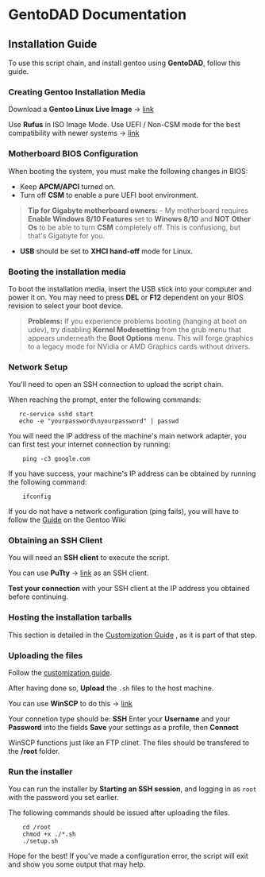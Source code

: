# GentoDAD Documentation
## Installation Guide

To use this script chain, and install gentoo using **GentoDAD**, follow this guide.

### Creating Gentoo Installation Media

Download a **Gentoo Linux Live Image** -> [link](https://www.gentoo.org/downloads/)

Use **Rufus** in ISO Image Mode.  Use UEFI / Non-CSM mode for the best compatibility with newer systems -> [link](https://rufus.ie/)

### Motherboard BIOS Configuration

When booting the system, you must make the following changes in BIOS:

- Keep **APCM/APCI** turned on.
- Turn off **CSM** to enable a pure UEFI boot environment.
> **Tip for Gigabyte motherboard owners:** - My motherboard requires **Enable Windows 8/10 Features** set to **Winows 8/10** and __NOT__ 
> **Other Os** to be able to turn **CSM** completely off.  This is confusiong, but that's Gigabyte for you.
- **USB** should be set to **XHCI hand-off** mode for Linux.

### Booting the installation media

To boot the installation media, insert the USB stick into your computer and power it on.
You may need to press **DEL** or **F12** dependent on your BIOS revision to select your boot device.

> **Problems:** If you experience problems booting (hanging at boot on udev), try disabling **Kernel Modesetting** from the grub menu that appears
> underneath the **Boot Options** menu.  This will forge graphics to a legacy mode for NVidia or AMD Graphics cards without drivers.

### Network Setup

You'll need to open an SSH connection to upload the script chain.

When reaching the prompt, enter the following commands:
```
   rc-service sshd start
   echo -e "yourpassword\nyourpassword" | passwd
```
You will need the IP address of the machine's main network adapter, you can first test your internet connection by running:
```
    ping -c3 google.com
```
If you have success, your machine's IP address can be obtained by running the following command:
```
	ifconfig
```
If you do not have a network configuration (ping fails), you will have to follow the [Guide](https://wiki.gentoo.org/wiki/Handbook:AMD64/Installation/Networking) on the Gentoo Wiki

### Obtaining an SSH Client

You will need an **SSH client** to execute the script.

You can use **PuTty** -> [link](https://www.chiark.greenend.org.uk/~sgtatham/putty/) as an SSH client.

**Test your connection** with your SSH client at the IP address you obtained before continuing.

### Hosting the installation tarballs

This section is detailed in the [Customization Guide](CUSTOM.md) , as it is part of that step.

### Uploading the files

Follow the [customization guide](CUSTOM.md).

After having done so, **Upload** the ``.sh`` files to the host machine.

You can use **WinSCP** to do this -> [link](https://winscp.net/eng/download.php)

Your connetion type should be: **SSH**
Enter your **Username** and your **Password** into the fields
**Save** your settings as a profile, then **Connect**

WinSCP functions just like an FTP clinet.  The files should be transfered to the **/root** folder.

### **Run the installer**

You can run the installer by **Starting an SSH session**, and logging in as ``root`` with the password you set earlier.

The following commands should be issued after uploading the files.
```
	cd /root
	chmod +x ./*.sh
	./setup.sh
```
Hope for the best!  If you've made a configuration error, the script will exit and show you some output that may help.
